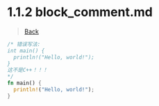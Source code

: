 # 1.1.2 block_comment.md

> [Back](/course/hello_world/1.1_comments.md)

```rust
/* 错误写法:
int main() {
  println!("Hello, world!");
}
这不是C++！！！
*/
fn main() {
  println!("Hello, world!");
}
```